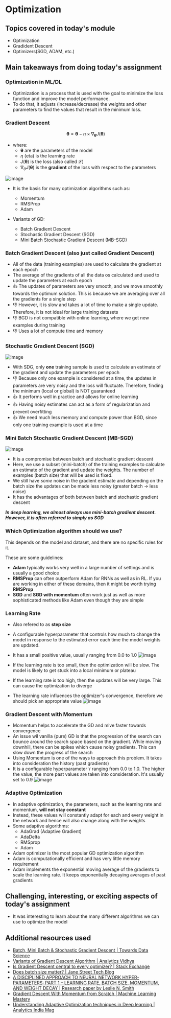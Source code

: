 # Optimization

## Topics covered in today's module
* Optimization
* Gradident Descent
* Optimizers(SGD, ADAM, etc.)

## Main takeaways from doing today's assignment
### Optimization in ML/DL
- Optimization is a process that is used with the goal to minimize the loss function and improve the model performance.
- To do that, it adjusts (increase/decrease) the weights and other parameters to find the values that result in the minimum loss.

### Gradient Descent 
$$\begin{equation}
\mathbf{θ}= \mathbf{θ} −\eta \times \nabla_\mathbf{θ} J(\mathbf{θ})
\end{equation}$$

- where:
  - $\mathbf{θ}$ are the parameters of the model
  - $\eta$ (eta) is the learning rate
  - $J(\mathbf{θ})$ is the loss (also called $\mathcal{L}$) 
  - $\nabla_\theta J(\mathbf{θ})$ is the **gradient** of the loss with respect to the parameters

![image](https://user-images.githubusercontent.com/70928356/221179139-76c5cc8f-aa53-4480-9c51-c3d69e85381f.png)

- It is the basis for many optimization algorithms such as:
  - Momentum
  - RMSProp
  - Adam
  
- Variants of GD:
  - Batch Gradient Descent
  - Stochastic Gradient Descent (SGD)
  - Mini Batch Stochastic Gradient Descent (MB-SGD)

### Batch Gradient Descent (also just called Gradient Descent)
- All of the data (training examples) are used to calculate the gradient at each epoch
- The average of the gradients of all the data os calculated and used to update the parameters at each epoch
- 👍 The updates of parameters are very smooth, and we move smoothly towards the optimum solution. This is because we are averaging over all the gradients for a single step 
- 👎 However, it is slow and takes a lot of time to make a single update. Therefore, it is not ideal for large training datasets
- 👎 BGD is not compatible with online learning, where we get new examples during training
- 👎 Uses a lot of compute time and memory

### Stochastic Gradient Descent (SGD)
![image](https://user-images.githubusercontent.com/70928356/221186064-17def835-f643-4fbf-ba14-c501922bc2ec.png)

- With SDG, only **one** training sample is used to calculate an estimate of the gradient and update the parameters per epoch
- 👎 Because only one example is considered at a time, the updates in parameters are very noisy and the loss will fluctuate. Therefore, finding the minimum (local or global) is NOT guaranteed
- 👍 It performs well in practice and allows for online learning
- 👍 Having noisy estimates can act as a form of regularization and prevent overfitting
- 👍 We need much less memory and compute power than BGD, since only one training example is used at a time

### Mini Batch Stochastic Gradient Descent (MB-SGD)
![image](https://user-images.githubusercontent.com/70928356/221195645-056d50ce-39ef-4b96-b453-3d80ef82de32.png)

- It is a compromise between batch and stochastic gradient descent
- Here, we use a subset (mini-batch) of the training examples to calculate an estimate of the gradient and update the weights. The number of examples (batch size) that will be used is fixed.
- We still have *some* noise in the gradient estimate and depending on the batch size the updates can be made less noisy (greater batch -> less noise)
- It has the advantages of both between batch and stochastic gradient descent

***In deep learning, we almost always use mini-batch gradient descent. However, it is often referred to simply as SGD***

### Which Optimization algorithm should we use?
This depends on the model and dataset, and there are no specific rules for it.

These are some guidelines:
- **Adam** typically works very well in a large number of settings and is usually a good choice
- **RMSProp** can often outperform Adam for RNNs as well as in RL. If you are working in either of these domains, then it might be worth trying **RMSProp**
- **SGD** and **SGD with momentum** often work just as well as more sophisticated methods like Adam even though they are simple

### Learning Rate
- Also refered to as **step size**
- A configurable hyperparameter that controls how much to change the model in response to the estimated error each time the model weights are updated.
- It has a small positive value, usually ranging from 0.0 to 1.0
![image](https://user-images.githubusercontent.com/70928356/221395688-af3f660e-ab78-42b0-9f97-2c6ca6c8b739.png)

- If the learning rate is too small, then the optimization will be slow. The model is likely to get stuck into a local minimum or plateau
- If the learning rate is too high, then the updates will be very large. This can cause the optimization to diverge
- The learning rate influences the optimizer's convergence, therefore we should pick an appropriate value
![image](https://user-images.githubusercontent.com/70928356/221395699-ef99972f-8ca6-4a7e-9bfa-f6be3336a86f.png)


### Gradient Descent with Momentum
- Momentum helps to accelerate the GD and mive faster towards convergence
- An issue wil vanilla (pure) GD is that the progression of the search can bounce around the search space based on the gradient. While moving downhill, there can be spikes which cause noisy gradients. This can slow down the progress of the search
- Using Momentum is one of the ways to approach this problem. It takes into consideration the history (past gradients)
- It is a configurable hyperparameter `Y` ranging from 0.0 to 1.0. The higher the value, the more past values are taken into consideration. It's usually set to 0.9
![image](https://user-images.githubusercontent.com/70928356/221396164-1f0b62e7-aa2d-4e8a-9586-2025bfb55119.png)


### Adaptive Optimization
- In adaptive optimization, the parameters, such as the learning rate and momentum, **will not stay constant**
- Instead, these values will constantly adapt for each and every weight in the network and hence will also change along with the weights
- Some adaptive algorithms:
  - AdaGrad (Adaptive Gradient)
  - AdaDelta
  - RMSprop
  - Adam
- Adam optimizer is the most popular GD optimization algorithm
- Adam is computationally efficient and has very little memory requirement
- Adam implements the exponential moving average of the gradients to scale the learning rate. It keeps exponentially decaying averages of past gradients

## Challenging, interesting, or exciting aspects of today's assignment
- It was interesting to learn about the many different algorithms we can use to optimize the model

## Additional resources used 
- [Batch, Mini Batch & Stochastic Gradient Descent | Towards Data Science](https://towardsdatascience.com/batch-mini-batch-stochastic-gradient-descent-7a62ecba642a)
- [Variants of Gradient Descent Algorithm
 | Analytics Vidhya](https://www.analyticsvidhya.com/blog/2021/03/variants-of-gradient-descent-algorithm/)
- [Is Gradient Descent central to every optimizer? | Stack Exchange](https://datascience.stackexchange.com/questions/47142/is-gradient-descent-central-to-every-optimizer)
- [Does batch size matter?
 | Jane Street Tech Blog](https://blog.janestreet.com/does-batch-size-matter/)
 - [A DISCIPLINED APPROACH TO NEURAL NETWORK
HYPER-PARAMETERS: PART 1 – LEARNING RATE,
BATCH SIZE, MOMENTUM, AND WEIGHT DECAY | Research paper by Leslie N. Smith](https://arxiv.org/pdf/1803.09820.pdf)
- [Gradient Descent With Momentum from Scratch
 | Machine Learning Mastery](https://machinelearningmastery.com/gradient-descent-with-momentum-from-scratch/)
 - [Understanding Adaptive Optimization techniques in Deep learning | Analytics India Mag](https://analyticsindiamag.com/understanding-adaptive-optimization-techniques-in-deep-learning/)
